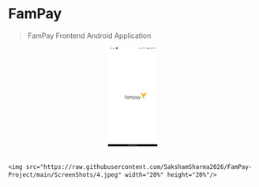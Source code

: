 # FamPay

> FamPay Frontend Android Application


<p align="center">
  <img src="https://raw.githubusercontent.com/SakshamSharma2026/FamPay-Project/main/ScreenShots/1.jpeg" width="20%" height="20%"/>
                                                                                                                                  
                                                                                                                                                                                <img src="https://raw.githubusercontent.com/SakshamSharma2026/FamPay-Project/main/ScreenShots/4.jpeg" width="20%" height="20%"/>

</p>
